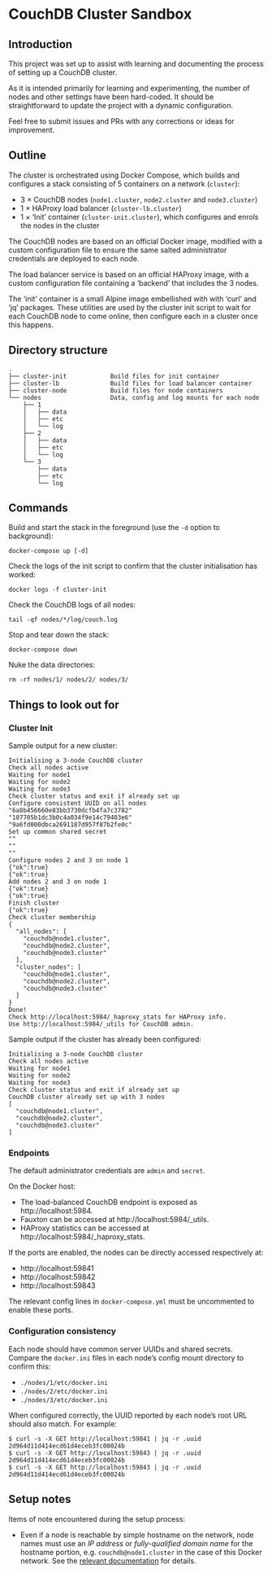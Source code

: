 # CouchDB Cluster Sandbox

## Introduction

This project was set up to assist with learning and documenting the
process of setting up a CouchDB cluster.

As it is intended primarily for learning and experimenting, the number
of nodes and other settings have been hard-coded. It should be
straightforward to update the project with a dynamic configuration.

Feel free to submit issues and PRs with any corrections or ideas for
improvement.

## Outline

The cluster is orchestrated using Docker Compose, which builds and
configures a stack consisting of 5 containers on a network (`cluster`):

  - 3 × CouchDB nodes (`node1.cluster`, `node2.cluster` and
    `node3.cluster`)
  - 1 × HAProxy load balancer (`cluster-lb.cluster`)
  - 1 × ‘Init’ container (`cluster-init.cluster`), which configures and
    enrols the nodes in the cluster

The CouchDB nodes are based on an official Docker image, modified with a
custom configuration file to ensure the same salted administrator
credentials are deployed to each node.

The load balancer service is based on an official HAProxy image, with a
custom configuration file containing a ‘backend’ that includes the 3
nodes.

The ‘init’ container is a small Alpine image embellished with with
‘curl’ and ‘jq’ packages. These utilities are used by the cluster
init script to wait for each CouchDB node to come online, then configure
each in a cluster once this happens.

## Directory structure

``` text
.
├── cluster-init            Build files for init container
├── cluster-lb              Build files for load balancer container
├── cluster-node            Build files for node containers
└── nodes                   Data, config and log mounts for each node
    ├── 1
    │   ├── data
    │   ├── etc
    │   └── log
    ├── 2
    │   ├── data
    │   ├── etc
    │   └── log
    └── 3
        ├── data
        ├── etc
        └── log
```

## Commands

Build and start the stack in the foreground (use the `-d` option to
background):

``` console
docker-compose up [-d]
```

Check the logs of the init script to confirm that the cluster
initialisation has worked:

``` console
docker logs -f cluster-init
```

Check the CouchDB logs of all nodes:

``` console
tail -qf nodes/*/log/couch.log
```

Stop and tear down the stack:

``` console
docker-compose down
```

Nuke the data directories:

``` console
rm -rf nodes/1/ nodes/2/ nodes/3/
```

## Things to look out for

### Cluster Init

Sample output for a new cluster:

``` console
Initialising a 3-node CouchDB cluster
Check all nodes active
Waiting for node1
Waiting for node2
Waiting for node3
Check cluster status and exit if already set up
Configure consistent UUID on all nodes
"6a8b456660e83bb3730dcfb4fa7c3782"
"107705b1dc3b0c4a034f9e14c79403e6"
"9a6fd000dbca2691187d957f87b2fe0c"
Set up common shared secret
""
""
""
Configure nodes 2 and 3 on node 1
{"ok":true}
{"ok":true}
Add nodes 2 and 3 on node 1
{"ok":true}
{"ok":true}
Finish cluster
{"ok":true}
Check cluster membership
{
  "all_nodes": [
    "couchdb@node1.cluster",
    "couchdb@node2.cluster",
    "couchdb@node3.cluster"
  ],
  "cluster_nodes": [
    "couchdb@node1.cluster",
    "couchdb@node2.cluster",
    "couchdb@node3.cluster"
  ]
}
Done!
Check http://localhost:5984/_haproxy_stats for HAProxy info.
Use http://localhost:5984/_utils for CouchDB admin.
```

Sample output if the cluster has already been configured:

``` console
Initialising a 3-node CouchDB cluster
Check all nodes active
Waiting for node1
Waiting for node2
Waiting for node3
Check cluster status and exit if already set up
CouchDB cluster already set up with 3 nodes
[
  "couchdb@node1.cluster",
  "couchdb@node2.cluster",
  "couchdb@node3.cluster"
]
```

### Endpoints

The default administrator credentials are `admin` and `secret`.

On the Docker host:

  - The load-balanced CouchDB endpoint is exposed as
    http://localhost:5984.
  - Fauxton can be accessed at http://localhost:5984/_utils.
  - HAProxy statistics can be accessed at
    http://localhost:5984/_haproxy_stats.

If the ports are enabled, the nodes can be directly accessed
respectively at:

  - http://localhost:59841
  - http://localhost:59842
  - http://localhost:59843

The relevant config lines in `docker-compose.yml` must be uncommented to
enable these ports.

### Configuration consistency

Each node should have common server UUIDs and shared secrets. Compare
the `docker.ini` files in each node’s config mount directory to confirm
this:

  - `./nodes/1/etc/docker.ini`
  - `./nodes/2/etc/docker.ini`
  - `./nodes/3/etc/docker.ini`

When configured correctly, the UUID reported by each node’s root URL
should also match. For example:

``` console
$ curl -s -X GET http://localhost:59841 | jq -r .uuid
2d964d11d414ecd61d4eceb3fc00024b
$ curl -s -X GET http://localhost:59843 | jq -r .uuid
2d964d11d414ecd61d4eceb3fc00024b
$ curl -s -X GET http://localhost:59843 | jq -r .uuid
2d964d11d414ecd61d4eceb3fc00024b
```

## Setup notes

Items of note encountered during the setup process:

  - Even if a node is reachable by simple hostname on the network, node
    names must use an *IP address* or *fully-qualified domain name* for
    the hostname portion, e.g. `couchdb@node1.cluster` in the case of
    this Docker network. See the [relevant documentation][1] for
    details.

[1]: https://docs.couchdb.org/en/master/setup/cluster.html#make-couchdb-use-correct-ip-fqdn-and-the-open-ports
